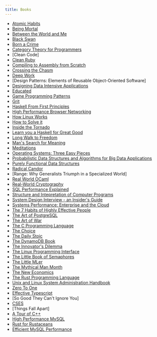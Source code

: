 ```yaml
---
title: Books
---
```


- [Atomic Habits](atomic-habits.md)
- [Being Mortal](being-mortal/_being-mortal.md)
- [Between the World and Me](between-the-world-and-me.md)
- [Black Swan](black-swan.md)
- [Born a Crime](born-a-crime.md)
- [Category Theory for Programmers](category-theory-for-programmers/_category-theory-for-programmers.md)
- [Clean Code]
- [Clean Ruby](clean-ruby.md)
- [Compiling to Assembly from Scratch](compiling-to-assembly-from-scratch.md)
- [Crossing the Chasm](crossing-the-chasm.md)
- [Deep Work](deep-work.md)
- [Design Patterns: Elements of Reusable Object-Oriented Software]
- [Designing Data Intensive Applications](designing-data-intensive-applications/_designing-data-intensive-applications.md)
- [Educated](educated.md)
- [Game Programming Patterns](game-programming-patterns/_game-programming-patterns.md)
- [Grit](grit.md)
- [Haskell From First Principles](haskell-from-first-principles/_haskell-from-first-principles.md)
- [High Performance Browser Networking](high-performance-browser-networking/_high-performance-browser-networking.md)
- [How Linux Works](how-linux-works/_how-linux-works.md)
- [How to Solve it](how-to-solve-it/_how-to-solve-it.md)
- [Inside the Tornado](inside-the-tornado.md)
- [Learn you a Haskell for Great Good](learn-you-a-haskell/_learn-you-a-haskell.md)
- [Long Walk to Freedom](long-walk-to-freedom.md)
- [Man's Search for Meaning](mans-search-for-meaning.md)
- [Meditations](meditations.md)
- [Operating Systems: Three Easy Pieces](operating-systems-three-easy-pieces/_operating-systems-three-easy-pieces.md)
- [Probabilistic Data Structures and Algorithms for Big Data Applications](probabilistic-data-structures-and-algorithms-for-big-data-applications/_probabilistic-data-structures-and-algorithms-for-big-data-applications.md)
- [Purely Functional Data Structures](purely-functional-data-structures/_purely-functional-data-structures.md)
- [Radical Candor](radical-candor.md)
- [Range: Why Generalists Triumph in a Specialized World]
- [Real World OCaml](real-world-ocaml/_real-world-ocaml.md)
- [Real-World Cryptography](real-world-cryptography/_real-world-cryptography.md)
- [SQL Performance Explained](sql-performance-explained/_sql-performance-explained.md)
- [Structure and Intepretation of Computer Programs](structure-and-interpretation-of-computer-programs/_structure-and-interpretation-of-computer-programs.md)
- [System Design Interview - an Insider's Guide](system-design-interview-an-insiders-guide/_system-design-interview-an-insiders-guide.md)
- [Systems Performance: Enterprise and the Cloud](systems-performance-enterprise-and-the-cloud/_systems-performance-enterprise-and-the-cloud.md)
- [The 7 Habits of Highly Effective People](the-seven-habits-of-highly-effective-people.md)
- [The Art of PostgreSQL](the-art-of-postgresql/_the-art-of-postgresql.md)
- [The Art of War](the-art-of-war.md)
- [The C Programming Language](the-c-programming-language/_the-c-programming-language.md)
- [The Choice](the-choice.md)
- [The Daily Stoic](the-daily-stoic/_the-daily-stoic.md)
- [The DynamoDB Book](the-dynamodb-book/_the-dynamodb-book.md)
- [The Innovator's Dilemma](the-innovators-dilemma/_the-innovators-dilemma.md)
- [The Linux Programming Interface](the-linux-programming-interface/_the-linux-programming-interface.md)
- [The Little Book of Semaphores](the-little-book-of-semaphores/_the-little-book-of-semaphores.md)
- [The Little MLer](the-little-mler.md)
- [The Mythical Man Month](the-mythical-man-month.md)
- [The New Economics](the-new-economics.md)
- [The Rust Programming Language](the-rust-programming-language.md)
- [Unix and Linux System Administration
  Handbook](unix-and-linux-system-administration-handbook/_unix-and-linux-system-administration-handbook.md)
- [Zero To One](zero-to-one.md)
- [Effective Typescript](effective-typescript/_effective-typescript.md)
- [So Good They Can't Ignore You]
- [CSES](cses/_cses.md)
- [Things Fall Apart]
- [A Tour of C++](a-tour-of-cpp/_a-tour-of-cpp.md)
- [High Performance MySQL](high-performance-mysql/_high-performance-mysql.md)
- [Rust for Rustaceans](rust-for-rustaceans/_rust-for-rustaceans.md)
- [Efficient MySQL Performance](efficient-mysql-performance/_efficient-mysql-performance.md)
